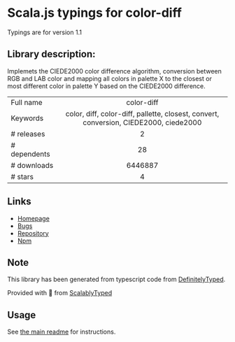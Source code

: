 
# Scala.js typings for color-diff

Typings are for version 1.1

## Library description:
Implemets the CIEDE2000 color difference algorithm, conversion between RGB and LAB color and mapping all colors in palette X to the closest or most different color in palette Y based on the CIEDE2000 difference.

|                    |                 |
| ------------------ | :-------------: |
| Full name          | color-diff |
| Keywords           | color, diff, color-diff, pallette, closest, convert, conversion, CIEDE2000, ciede2000 |
| # releases         | 2 |
| # dependents       | 28 |
| # downloads        | 6446887 |
| # stars            | 4 |

## Links
- [Homepage](https://github.com/markusn/color-diff#readme)
- [Bugs](https://github.com/markusn/color-diff/issues)
- [Repository](https://github.com/markusn/color-diff)
- [Npm](https://www.npmjs.com/package/color-diff)
    


## Note
This library has been generated from typescript code from [DefinitelyTyped](https://definitelytyped.org).

Provided with :purple_heart: from [ScalablyTyped](https://github.com/oyvindberg/ScalablyTyped)

## Usage
See [the main readme](../../readme.md) for instructions.


